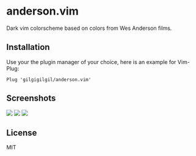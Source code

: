 anderson.vim
============
Dark vim colorscheme based on colors from Wes Anderson films.

Installation
------------
Use your the plugin manager of your choice, here is an example for Vim-Plug:

`Plug 'gilgigilgil/anderson.vim'`

Screenshots
-----------
![](https://github.com/gilgigilgil/images/blob/master/term.png)
![](https://github.com/gilgigilgil/images/blob/master/python.png)
![](https://github.com/gilgigilgil/images/blob/master/ocaml.png)

License
-------
MIT
